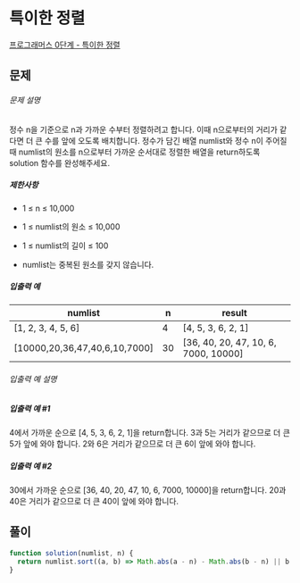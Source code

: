# 특이한 정렬

[프로그래머스 0단계 - 특이한 정렬](https://school.programmers.co.kr/learn/courses/30/lessons/120880)

## 문제

###### 문제 설명

정수 n을 기준으로 n과 가까운 수부터 정렬하려고 합니다. 이때 n으로부터의 거리가 같다면 더 큰 수를 앞에 오도록 배치합니다. 정수가 담긴 배열 numlist와 정수 n이 주어질 때 numlist의 원소를 n으로부터 가까운 순서대로 정렬한 배열을 return하도록 solution 함수를 완성해주세요.

##### 제한사항

- 1 ≤ n ≤ 10,000

- 1 ≤ numlist의 원소 ≤ 10,000

- 1 ≤ numlist의 길이 ≤ 100

- numlist는 중복된 원소를 갖지 않습니다.

##### 입출력 예

| numlist                       | n   | result                               |
| ----------------------------- | --- | ------------------------------------ |
| [1, 2, 3, 4, 5, 6]            | 4   | [4, 5, 3, 6, 2, 1]                   |
| [10000,20,36,47,40,6,10,7000] | 30  | [36, 40, 20, 47, 10, 6, 7000, 10000] |

###### 입출력 예 설명

##### 입출력 예 #1

4에서 가까운 순으로 [4, 5, 3, 6, 2, 1]을 return합니다.
3과 5는 거리가 같으므로 더 큰 5가 앞에 와야 합니다.
2와 6은 거리가 같으므로 더 큰 6이 앞에 와야 합니다.

##### 입출력 예 #2

30에서 가까운 순으로 [36, 40, 20, 47, 10, 6, 7000, 10000]을 return합니다.
20과 40은 거리가 같으므로 더 큰 40이 앞에 와야 합니다.

## 풀이

```javascript
function solution(numlist, n) {
  return numlist.sort((a, b) => Math.abs(a - n) - Math.abs(b - n) || b - a);
}
```
